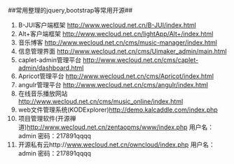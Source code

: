 ##常用整理的jquery,bootstrap等常用开源##

1. B-JUI客户端框架 http://www.wecloud.net.cn/B-JUI/index.html
2. Alt+客户端框架 http://www.wecloud.net.cn/lightApp/Alt+/index.html
3. 音乐博客 http://www.wecloud.net.cn/cms/music-manager/index.html
4. 信息管理界面 http://www.wecloud.net.cn/cms/Uimaker_admin/main.html
5. caplet-admin管理平台 http://www.wecloud.net.cn/cms/caplet-admin/dashboard.html
6. Apricot管理平台 http://www.wecloud.net.cn/cms/Apricot/index.html
7. angulr管理平台 http://www.wecloud.net.cn/cms/angulr/index.html
8. 在线音乐播放网站 http://www.wecloud.net.cn/cms/music_online/index.html
9. web文件管理系统(KODExplorer)http://demo.kalcaddle.com/index.php
10. 项目管理软件(开源禅道)http://www.wecloud.net.cn/zentaopms/www/index.php 用户名：admin 密码：217891qqqq
11. 开源私有云http://www.wecloud.net.cn/owncloud/index.php 用户名：admin 密码：217891qqqq
